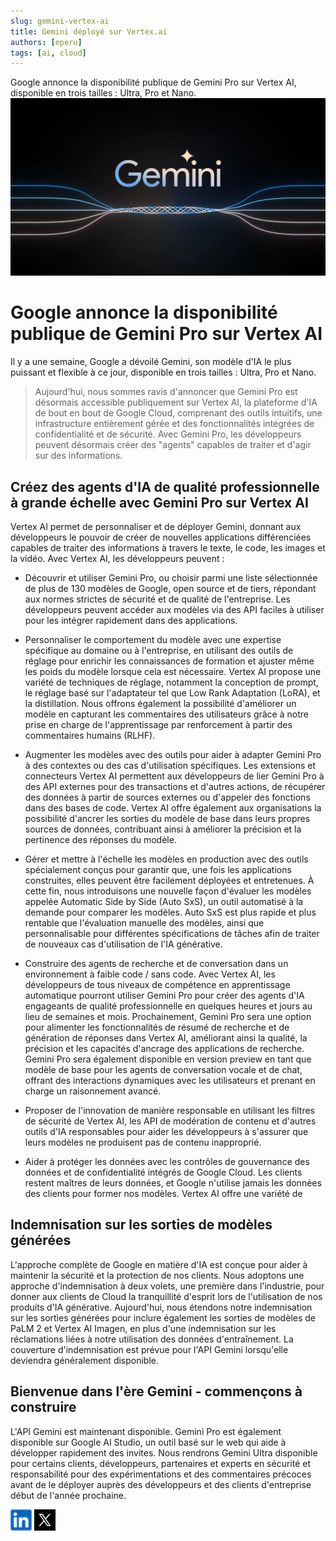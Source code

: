 ```yaml
---
slug: gemini-vertex-ai
title: Gemini déployé sur Vertex.ai
authors: [eperu]
tags: [ai, cloud]
---
```


Google annonce la disponibilité publique de Gemini Pro sur Vertex AI, disponible en trois tailles : Ultra, Pro et Nano.
![logo de gemini](./gemini.webp)
<!-- truncate -->

# Google annonce la disponibilité publique de Gemini Pro sur Vertex AI

Il y a une semaine, Google a dévoilé Gemini, son modèle d'IA le plus puissant et flexible à ce jour, disponible en trois tailles : Ultra, Pro et Nano. 
> Aujourd'hui, nous sommes ravis d'annoncer que Gemini Pro est désormais accessible publiquement sur Vertex AI, la plateforme d'IA de bout en bout de Google Cloud, comprenant des outils intuitifs, une infrastructure entièrement gérée et des fonctionnalités intégrées de confidentialité et de sécurité. Avec Gemini Pro, les développeurs peuvent désormais créer des "agents" capables de traiter et d'agir sur des informations.

## Créez des agents d'IA de qualité professionnelle à grande échelle avec Gemini Pro sur Vertex AI

Vertex AI permet de personnaliser et de déployer Gemini, donnant aux développeurs le pouvoir de créer de nouvelles applications différenciées capables de traiter des informations à travers le texte, le code, les images et la vidéo. Avec Vertex AI, les développeurs peuvent :

- Découvrir et utiliser Gemini Pro, ou choisir parmi une liste sélectionnée de plus de 130 modèles de Google, open source et de tiers, répondant aux normes strictes de sécurité et de qualité de l'entreprise. Les développeurs peuvent accéder aux modèles via des API faciles à utiliser pour les intégrer rapidement dans des applications.
  
- Personnaliser le comportement du modèle avec une expertise spécifique au domaine ou à l'entreprise, en utilisant des outils de réglage pour enrichir les connaissances de formation et ajuster même les poids du modèle lorsque cela est nécessaire. Vertex AI propose une variété de techniques de réglage, notamment la conception de prompt, le réglage basé sur l'adaptateur tel que Low Rank Adaptation (LoRA), et la distillation. Nous offrons également la possibilité d'améliorer un modèle en capturant les commentaires des utilisateurs grâce à notre prise en charge de l'apprentissage par renforcement à partir des commentaires humains (RLHF).
  
- Augmenter les modèles avec des outils pour aider à adapter Gemini Pro à des contextes ou des cas d'utilisation spécifiques. Les extensions et connecteurs Vertex AI permettent aux développeurs de lier Gemini Pro à des API externes pour des transactions et d'autres actions, de récupérer des données à partir de sources externes ou d'appeler des fonctions dans des bases de code. Vertex AI offre également aux organisations la possibilité d'ancrer les sorties du modèle de base dans leurs propres sources de données, contribuant ainsi à améliorer la précision et la pertinence des réponses du modèle.
  
- Gérer et mettre à l'échelle les modèles en production avec des outils spécialement conçus pour garantir que, une fois les applications construites, elles peuvent être facilement déployées et entretenues. À cette fin, nous introduisons une nouvelle façon d'évaluer les modèles appelée Automatic Side by Side (Auto SxS), un outil automatisé à la demande pour comparer les modèles. Auto SxS est plus rapide et plus rentable que l'évaluation manuelle des modèles, ainsi que personnalisable pour différentes spécifications de tâches afin de traiter de nouveaux cas d'utilisation de l'IA générative.
  
- Construire des agents de recherche et de conversation dans un environnement à faible code / sans code. Avec Vertex AI, les développeurs de tous niveaux de compétence en apprentissage automatique pourront utiliser Gemini Pro pour créer des agents d'IA engageants de qualité professionnelle en quelques heures et jours au lieu de semaines et mois. Prochainement, Gemini Pro sera une option pour alimenter les fonctionnalités de résumé de recherche et de génération de réponses dans Vertex AI, améliorant ainsi la qualité, la précision et les capacités d'ancrage des applications de recherche. Gemini Pro sera également disponible en version preview en tant que modèle de base pour les agents de conversation vocale et de chat, offrant des interactions dynamiques avec les utilisateurs et prenant en charge un raisonnement avancé.
  
- Proposer de l'innovation de manière responsable en utilisant les filtres de sécurité de Vertex AI, les API de modération de contenu et d'autres outils d'IA responsables pour aider les développeurs à s'assurer que leurs modèles ne produisent pas de contenu inapproprié.
  
- Aider à protéger les données avec les contrôles de gouvernance des données et de confidentialité intégrés de Google Cloud. Les clients restent maîtres de leurs données, et Google n'utilise jamais les données des clients pour former nos modèles. Vertex AI offre une variété de

## Indemnisation sur les sorties de modèles générées

L'approche complète de Google en matière d'IA est conçue pour aider à maintenir la sécurité et la protection de nos clients. Nous adoptons une approche d'indemnisation à deux volets, une première dans l'industrie, pour donner aux clients de Cloud la tranquillité d'esprit lors de l'utilisation de nos produits d'IA générative. Aujourd'hui, nous étendons notre indemnisation sur les sorties générées pour inclure également les sorties de modèles de PaLM 2 et Vertex AI Imagen, en plus d'une indemnisation sur les réclamations liées à notre utilisation des données d'entraînement. La couverture d'indemnisation est prévue pour l'API Gemini lorsqu'elle deviendra généralement disponible.

## Bienvenue dans l'ère Gemini - commençons à construire

L'API Gemini est maintenant disponible. Gemini Pro est également disponible sur Google AI Studio, un outil basé sur le web qui aide à développer rapidement des invites. Nous rendrons Gemini Ultra disponible pour certains clients, développeurs, partenaires et experts en sécurité et responsabilité pour des expérimentations et des commentaires précoces avant de le déployer auprès des développeurs et des clients d'entreprise début de l'année prochaine.



[![Partage Linkedin](../../../static/img/icon-linkedin.webp)](https://www.linkedin.com/sharing/share-offsite/?url=https%3A%2F%2Fzatsit-blog.web.app%2Fblog%2Fgemini-vertex-ai%2F)
[![Partage Linkedin](../../../static/img/icon-x.webp)](https://twitter.com/intent/tweet?text=Google%20annonce%20la%20disponibilit%C3%A9%20publique%20de%20Gemini%20Pro%20sur%20Vertex%20AI%2C%20disponible%20en%20trois%20tailles%20%3A%20Ultra%2C%20Pro%20et%20Nano&url=https%3A%2F%2Fzatsit-blog.web.app%2Fblog%2Fgemini-vertex-ai%2F)
